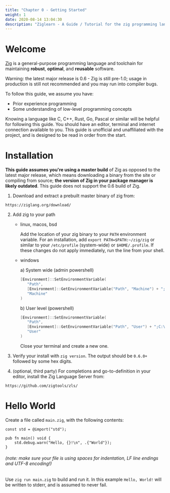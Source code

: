 ```yaml
---
title: "Chapter 0 - Getting Started"
weight: 1
date: 2020-08-14 13:04:30
description: "Ziglearn - A Guide / Tutorial for the zig programming language. Install and get started with ziglang here."
---
```


# Welcome

[Zig](https://ziglang.org) is a general-purpose programming language and toolchain for maintaining __robust__, __optimal__, and __reusable__ software.

Warning: the latest major release is 0.6 - Zig is still pre-1.0; usage in production is still not recommended and you may run into compiler bugs.

To follow this guide, we assume you have:
   * Prior experience programming
   * Some understanding of low-level programming concepts

Knowing a language like C, C++, Rust, Go, Pascal or similar will be helpful for following this guide. You should have an editor, terminal and internet connection available to you. This guide is unofficial and unaffiliated with the project, and is designed to be read in order from the start.

# Installation

**This guide assumes you're using a master build** of Zig as opposed to the latest major release, which means downloading a binary from the site or compiling from source; **the version of Zig in your package manager is likely outdated**. This guide does not support the 0.6 build of Zig.

1.  Download and extract a prebuilt master binary of zig from:
```
https://ziglang.org/download/
```

2. Add zig to your path
   - linux, macos, bsd

      Add the location of your zig binary to your `PATH` environment variable. For an installation, add `export PATH=$PATH:~/zig/zig` or similar to your `/etc/profile` (system-wide) or `$HOME/.profile`. If these changes do not apply immediately, run the line from your shell.
   - windows

      a) System wide (admin powershell)

      ```powershell
      [Environment]::SetEnvironmentVariable(
         "Path",
         [Environment]::GetEnvironmentVariable("Path", "Machine") + ";C:\your-path\zig-windows-x86_64-your-version",
         "Machine"
      )
      ```

      b) User level (powershell)

      ```powershell
      [Environment]::SetEnvironmentVariable(
         "Path",
         [Environment]::GetEnvironmentVariable("Path", "User") + ";C:\your-path\zig-windows-x86_64-your-version",
         "User"
      )
      ```

      Close your terminal and create a new one.

3. Verify your install with `zig version`. The output should be `0.6.0+` followed by some hex digits.

4. (optional, third party) For completions and go-to-definition in your editor, install the Zig Language Server from:
```
https://github.com/zigtools/zls/
```

# Hello World

Create a file called `main.zig`, with the following contents:

```zig
const std = @import("std");

pub fn main() void {
    std.debug.warn("Hello, {}!\n", .{"World"});
}
```
###### (note: make sure your file is using spaces for indentation, LF line endings and UTF-8 encoding!)

Use `zig run main.zig` to build and run it. In this example `Hello, World!` will be written to stderr, and is assumed to never fail.
